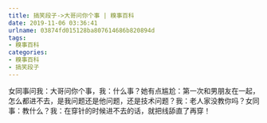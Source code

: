 ```yaml
---
title: 搞笑段子->大哥问你个事 | 糗事百科
date: 2019-11-06 03:36:41
urlname: 03874fd015128ba807614686b820894d
tags: 
- 糗事百科
categories:
- 糗事百科
- 搞笑段子
---
```

女同事问我：大哥问你个事，我：什么事？她有点尴尬：第一次和男朋友在一起，怎么都进不去，是我问题还是他问题，还是技术问题？我：老人家没教你吗？女同事：教什么？我：在穿针的时候进不去的话，就把线舔直了再穿！


